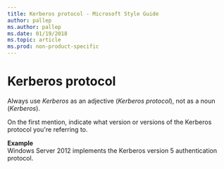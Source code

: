 ```yaml
---
title: Kerberos protocol - Microsoft Style Guide
author: pallep
ms.author: pallep
ms.date: 01/19/2018
ms.topic: article
ms.prod: non-product-specific
---
```


# Kerberos protocol

Always use *Kerberos* as an adjective (*Kerberos protocol*), not as a noun (*Kerberos*).

On the first mention, indicate what version or versions of the Kerberos protocol you're referring to. 

**Example**  
Windows Server 2012 implements the Kerberos version 5 authentication protocol.
